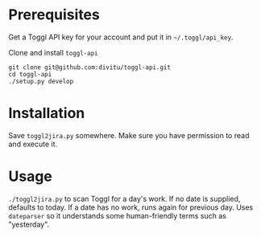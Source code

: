 Prerequisites
=============

Get a Toggl API key for your account and put it in `~/.toggl/api_key`.

Clone and install `toggl-api`

    git clone git@github.com:divitu/toggl-api.git
    cd toggl-api
    ./setup.py develop

Installation
============

Save `toggl2jira.py` somewhere.  Make sure you have permission to read and execute it.

Usage
=====

`./toggl2jira.py` to scan Toggl for a day's work.  If no date is supplied, defaults to today.
If a date has no work, runs again for previous day.  Uses `dateparser` so it understands some
human-friendly terms such as "yesterday".
